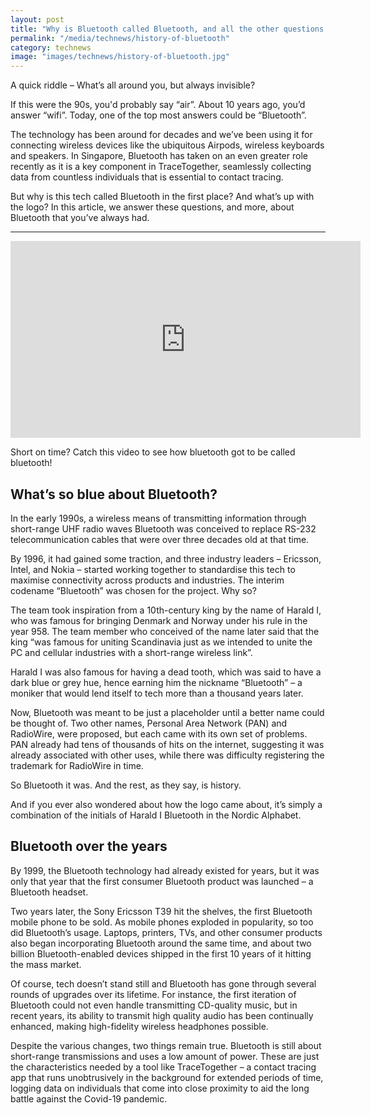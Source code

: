 ```yaml
---
layout: post
title: "Why is Bluetooth called Bluetooth, and all the other questions you always had"
permalink: "/media/technews/history-of-bluetooth"
category: technews
image: "images/technews/history-of-bluetooth.jpg"
---
```



A quick riddle – What’s all around you, but always invisible? 

If this were the 90s, you'd probably say “air”. About 10 years ago, you’d answer “wifi”. Today, one of the top most answers could be “Bluetooth”.

The technology has been around for decades and we’ve been using it for connecting wireless devices like the ubiquitous Airpods, wireless keyboards and speakers. In Singapore, Bluetooth has taken on an even greater role recently as it is a key component in TraceTogether, seamlessly collecting data from countless individuals that is essential to contact tracing.

But why is this tech called Bluetooth in the first place? And what’s up with the logo? In this article, we answer these questions, and more, about Bluetooth that you’ve always had.

---

<div class="bp-youtube">
  
<iframe width="560" height="315" src="https://www.youtube.com/embed/mBeBW6-o7hw" title="YouTube video player" frameborder="0" allow="accelerometer; autoplay; clipboard-write; encrypted-media; gyroscope; picture-in-picture" allowfullscreen></iframe>
  
</div>

Short on time? Catch this video to see how bluetooth got to be called bluetooth!

## What’s so blue about Bluetooth? 

In the early 1990s, a wireless means of transmitting information through short-range UHF radio waves Bluetooth was conceived to replace RS-232 telecommunication cables that were over three decades old at that time. 

By 1996, it had gained some traction, and three industry leaders – Ericsson, Intel, and Nokia – started working together to standardise this tech to maximise connectivity across products and industries. The interim codename “Bluetooth” was chosen for the project. Why so? 

The team took inspiration from a 10th-century king by the name of Harald I, who was famous for bringing Denmark and Norway under his rule in the year 958. The team member who conceived of the name later said that the king “was famous for uniting Scandinavia just as we intended to unite the PC and cellular industries with a short-range wireless link”. 

Harald I was also famous for having a dead tooth, which was said to have a dark blue or grey hue, hence earning him the nickname “Bluetooth” – a moniker that would lend itself to tech more than a thousand years later. 

Now, Bluetooth was meant to be just a placeholder until a better name could be thought of. Two other names, Personal Area Network (PAN) and RadioWire, were proposed, but each came with its own set of problems. PAN already had tens of thousands of hits on the internet, suggesting it was already associated with other uses, while there was difficulty registering the trademark for RadioWire in time.

So Bluetooth it was. And the rest, as they say, is history.

And if you ever also wondered about how the logo came about, it’s simply a combination of the initials of Harald I Bluetooth in the Nordic Alphabet. 
 
 

## Bluetooth over the years 

By 1999, the Bluetooth technology had already existed for years, but it was only that year that the first consumer Bluetooth product was launched – a Bluetooth headset. 

Two years later, the Sony Ericsson T39 hit the shelves, the first Bluetooth mobile phone to be sold. As mobile phones exploded in popularity, so too did Bluetooth’s usage. Laptops, printers, TVs, and other consumer products also began incorporating Bluetooth around the same time, and about two billion Bluetooth-enabled devices shipped in the first 10 years of it hitting the mass market.

Of course, tech doesn’t stand still and Bluetooth has gone through several rounds of upgrades over its lifetime. For instance, the first iteration of Bluetooth could not even handle transmitting CD-quality music, but in recent years, its ability to transmit high quality audio has been continually enhanced, making high-fidelity wireless headphones possible. 

Despite the various changes, two things remain true. Bluetooth is still about short-range transmissions and uses a low amount of power. These are just the characteristics needed by a tool like TraceTogether – a contact tracing app that runs unobtrusively in the background for extended periods of time, logging data on individuals that come into close proximity to aid the long battle against the Covid-19 pandemic. 
